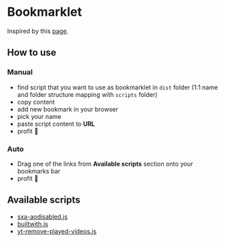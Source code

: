 # Bookmarklet

Inspired by this [page](https://mrcoles.com/bookmarklet/).

## How to use

### Manual

- find script that you want to use as bookmarklet in `dist` folder (1:1 name and folder structure mapping with `scripts` folder)
- copy content
- add new bookmark in your browser
- pick your name
- paste script content to **URL**
- profit 🚀

### Auto

- Drag one of the links from **Available scripts** section onto your bookmarks bar
- profit 🚀

## Available scripts

- <a href="javascript:(function()%7Bif(window.location.search.length%3E0)%7Bwindow.location.search+=%22&aodisabled=1%22%7Delse%7Bwindow.location.search=%22aodisabled=1%22%7D;%7D)()">sxa-aodisabled.js</a>
- <a href="javascript:(function()%7Bwindow.open(%22http://builtwith.com/%22+location.host);%7D)()">builtwith.js</a>
- <a href="javascript:(function()%7B[].forEach.call(document.querySelectorAll(%22ytd-grid-video-renderer%20ytd-thumbnail-overlay-resume-playback-renderer%22),function(a)%7Ba.parentElement.parentElement.parentElement.parentElement.parentElement.remove()%7D);%7D)()">yt-remove-played-videos.js</a>